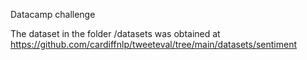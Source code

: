 Datacamp challenge

The dataset in the folder /datasets was obtained at https://github.com/cardiffnlp/tweeteval/tree/main/datasets/sentiment
